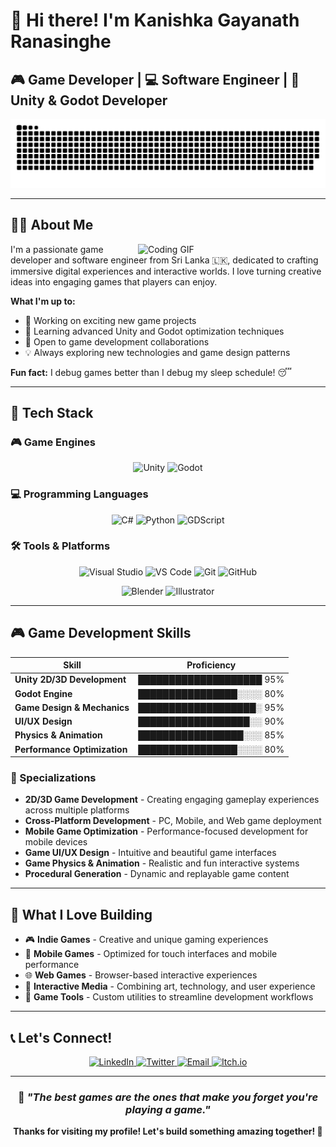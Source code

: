 # 👋 Hi there! I'm Kanishka Gayanath Ranasinghe

## 🎮 Game Developer | 💻 Software Engineer | 🚀 Unity & Godot Developer

<div align="center">
  <img src="https://raw.githubusercontent.com/platane/platane/output/github-contribution-grid-snake-dark.svg" alt="Snake Animation" />
</div>

---

## 🧑‍💻 About Me

<img align="right" alt="Coding GIF" width="300" src="https://media.giphy.com/media/qgQUggAC3Pfv687qPC/giphy.gif">

I'm a passionate game developer and software engineer from Sri Lanka 🇱🇰, dedicated to crafting immersive digital experiences and interactive worlds. I love turning creative ideas into engaging games that players can enjoy.

**What I'm up to:**
- 🎯 Working on exciting new game projects
- 🌱 Learning advanced Unity and Godot optimization techniques  
- 🤝 Open to game development collaborations
- 💡 Always exploring new technologies and game design patterns

**Fun fact:** I debug games better than I debug my sleep schedule! 😴

---

## 🚀 Tech Stack

### 🎮 Game Engines
<p align="center">
  <img src="https://img.shields.io/badge/Unity-100000?style=for-the-badge&logo=unity&logoColor=white" alt="Unity"/>
  <img src="https://img.shields.io/badge/Godot-478CBF?style=for-the-badge&logo=godot-engine&logoColor=white" alt="Godot"/>
</p>

### 💻 Programming Languages
<p align="center">
  <img src="https://img.shields.io/badge/C%23-239120?style=for-the-badge&logo=c-sharp&logoColor=white" alt="C#"/>
  <img src="https://img.shields.io/badge/Python-FFD43B?style=for-the-badge&logo=python&logoColor=blue" alt="Python"/>
  <img src="https://img.shields.io/badge/GDScript-478CBF?style=for-the-badge&logo=godot-engine&logoColor=white" alt="GDScript"/>
</p>

### 🛠️ Tools & Platforms
<p align="center">
  <img src="https://img.shields.io/badge/Visual_Studio-5C2D91?style=for-the-badge&logo=visual%20studio&logoColor=white" alt="Visual Studio"/>
  <img src="https://img.shields.io/badge/VS_Code-007ACC?style=for-the-badge&logo=visual%20studio%20code&logoColor=white" alt="VS Code"/>
  <img src="https://img.shields.io/badge/GIT-E44C30?style=for-the-badge&logo=git&logoColor=white" alt="Git"/>
  <img src="https://img.shields.io/badge/GitHub-100000?style=for-the-badge&logo=github&logoColor=white" alt="GitHub"/>
</p>

<p align="center">
  <img src="https://img.shields.io/badge/blender-%23F5792A.svg?style=for-the-badge&logo=blender&logoColor=white" alt="Blender"/>
  <img src="https://img.shields.io/badge/Adobe%20Illustrator-FF9A00?style=for-the-badge&logo=adobe%20illustrator&logoColor=white" alt="Illustrator"/>
</p>

---

## 🎮 Game Development Skills

<div align="center">

| Skill | Proficiency |
|-------|-------------|
| **Unity 2D/3D Development** | ████████████████████ 95% |
| **Godot Engine** | ████████████████░░░░ 80% |
| **Game Design & Mechanics** | ███████████████████░ 95% |
| **UI/UX Design** | ██████████████████░░ 90% |
| **Physics & Animation** | █████████████████░░░ 85% |
| **Performance Optimization** | ████████████████░░░░ 80% |

</div>

### 🎯 Specializations
- **2D/3D Game Development** - Creating engaging gameplay experiences across multiple platforms
- **Cross-Platform Development** - PC, Mobile, and Web game deployment
- **Mobile Game Optimization** - Performance-focused development for mobile devices
- **Game UI/UX Design** - Intuitive and beautiful game interfaces
- **Game Physics & Animation** - Realistic and fun interactive systems
- **Procedural Generation** - Dynamic and replayable game content

---

## 🌟 What I Love Building

- 🎮 **Indie Games** - Creative and unique gaming experiences
- 📱 **Mobile Games** - Optimized for touch interfaces and mobile performance
- 🌐 **Web Games** - Browser-based interactive experiences
- 🎨 **Interactive Media** - Combining art, technology, and user experience
- 🔧 **Game Tools** - Custom utilities to streamline development workflows

---

## 📞 Let's Connect!

<div align="center">

<a href="https://linkedin.com/in/kanishka-gayanath-ranasingha-98b1b0180">
  <img src="https://img.shields.io/badge/LinkedIn-0077B5?style=for-the-badge&logo=linkedin&logoColor=white" alt="LinkedIn"/>
</a>
<a href="https://twitter.com/kanishkagayana1">
  <img src="https://img.shields.io/badge/Twitter-1DA1F2?style=for-the-badge&logo=twitter&logoColor=white" alt="Twitter"/>
</a>
<a href="mailto:kanishka.gayanath1@gmail.com">
  <img src="https://img.shields.io/badge/Email-D14836?style=for-the-badge&logo=gmail&logoColor=white" alt="Email"/>
</a>
<a href="https://itch.io/kgteener">
  <img src="https://img.shields.io/badge/Itch.io-FA5C5C?style=for-the-badge&logo=itch.io&logoColor=white" alt="Itch.io"/>
</a>

</div>

---

<div align="center">

### 💭 *"The best games are the ones that make you forget you're playing a game."*

**Thanks for visiting my profile! Let's build something amazing together! 🚀**


</div>
